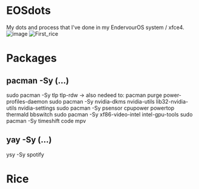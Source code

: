 # EOSdots
My dots and process that I've done in my EndervourOS system / xfce4.
![image](https://github.com/user-attachments/assets/724ee49a-fc64-4907-8dd0-ac661f49724c)
![First_rice](https://github.com/user-attachments/assets/90aa15c4-50ff-4f4e-970f-d5844a7f29ab)

# Packages
## pacman -Sy (...)
sudo pacman -Sy tlp tlp-rdw -> also nedeed to: pacman purge power-profiles-daemon
sudo pacman -Sy nvidia-dkms nvidia-utils lib32-nvidia-utils nvidia-settings
sudo pacman -Sy psensor cpupower powertop thermald bbswitch
sudo pacman -Sy xf86-video-intel intel-gpu-tools
sudo pacman -Sy timeshift code mpv
## yay -Sy (...)
ysy -Sy spotify

# Rice
